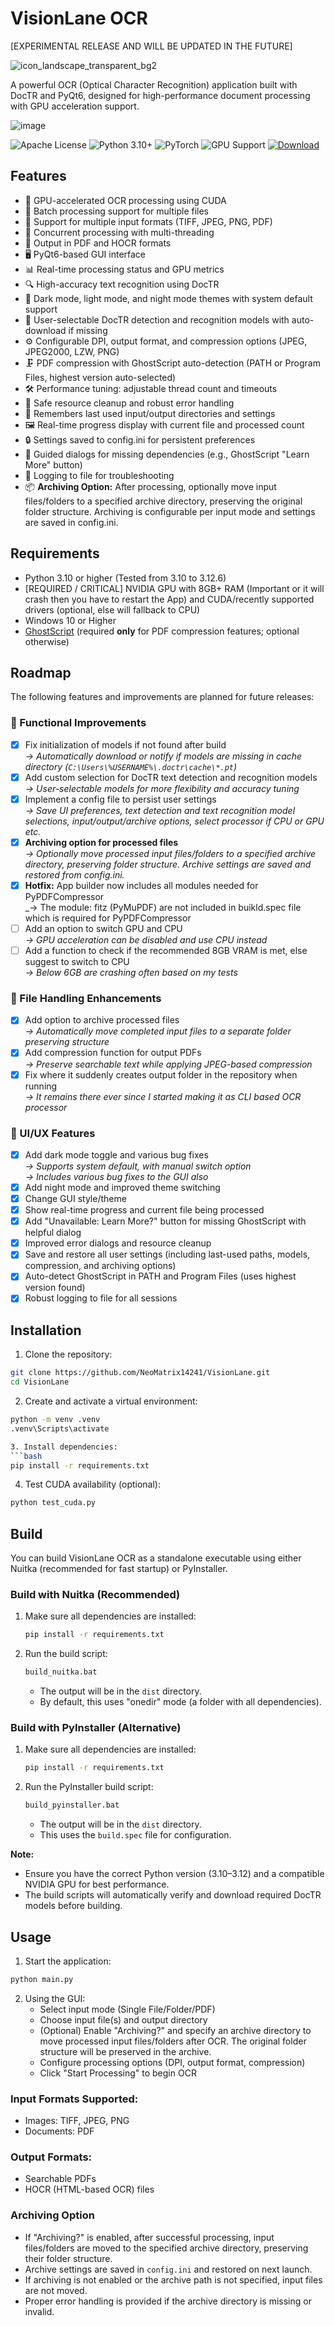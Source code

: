 # VisionLane OCR

[EXPERIMENTAL RELEASE AND WILL BE UPDATED IN THE FUTURE]

![icon_landscape_transparent_bg2](https://github.com/user-attachments/assets/c05d5fa0-7f75-4382-b300-8884ccbe196b)

A powerful OCR (Optical Character Recognition) application built with DocTR and PyQt6, designed for high-performance document processing with GPU acceleration support.

![image](https://github.com/user-attachments/assets/743cbdf4-a95b-4129-adeb-ad7cd4154c10)

![Apache License](https://img.shields.io/badge/license-Apache-blue.svg)
![Python 3.10+](https://img.shields.io/badge/python-3.10+-blue.svg)
![PyTorch](https://img.shields.io/badge/PyTorch-2.0+-red.svg)
![GPU Support](https://img.shields.io/badge/GPU-CUDA_Support-green.svg)
[![Download](https://img.shields.io/badge/Download-v0.1.0-blue?logo=github)](https://github.com/NeoMatrix14241/VisionLaneOCR/releases/download/v0.1.0/VisionLaneOCR-v0.1.0.7z)

## Features

- 🚀 GPU-accelerated OCR processing using CUDA
- 📁 Batch processing support for multiple files
- 📄 Support for multiple input formats (TIFF, JPEG, PNG, PDF)
- 🔄 Concurrent processing with multi-threading
- 💾 Output in PDF and HOCR formats
- 🖥️ PyQt6-based GUI interface
- 📊 Real-time processing status and GPU metrics
- 🔍 High-accuracy text recognition using DocTR
- 🌙 Dark mode, light mode, and night mode themes with system default support
- 🧩 User-selectable DocTR detection and recognition models with auto-download if missing
- ⚙️ Configurable DPI, output format, and compression options (JPEG, JPEG2000, LZW, PNG)
- 🗜️ PDF compression with GhostScript auto-detection (PATH or Program Files, highest version auto-selected)
- 🛠️ Performance tuning: adjustable thread count and timeouts
- 🧹 Safe resource cleanup and robust error handling
- 📂 Remembers last used input/output directories and settings
- 🖼️ Real-time progress display with current file and processed count
- 🔒 Settings saved to config.ini for persistent preferences
- 🧭 Guided dialogs for missing dependencies (e.g., GhostScript "Learn More" button)
- 📝 Logging to file for troubleshooting
- 📦 **Archiving Option:** After processing, optionally move input files/folders to a specified archive directory, preserving the original folder structure. Archiving is configurable per input mode and settings are saved in config.ini.

## Requirements

- Python 3.10 or higher (Tested from 3.10 to 3.12.6)
- [REQUIRED / CRITICAL] NVIDIA GPU with 8GB+ RAM (Important or it will crash then you have to restart the App) and CUDA/recently supported drivers (optional, else will fallback to CPU)
- Windows 10 or Higher
- [GhostScript](https://www.ghostscript.com/releases/gsdnld.html) (required **only** for PDF compression features; optional otherwise)

## Roadmap

The following features and improvements are planned for future releases:

### 🔧 Functional Improvements
- [x] Fix initialization of models if not found after build  
  _→ Automatically download or notify if models are missing in cache directory (`C:\Users\%USERNAME%\.doctr\cache\*.pt`)_
- [x] Add custom selection for DocTR text detection and recognition models  
  _→ User-selectable models for more flexibility and accuracy tuning_
- [x] Implement a config file to persist user settings  
  _→ Save UI preferences, text detection and text recognition model selections, input/output/archive options, select processor if CPU or GPU etc._
- [x] **Archiving option for processed files**  
  _→ Optionally move processed input files/folders to a specified archive directory, preserving folder structure. Archive settings are saved and restored from config.ini._
- [x] **Hotfix:** App builder now includes all modules needed for PyPDFCompressor  
  _→ The module: fitz (PyMuPDF) are not included in buikld.spec file which is required for PyPDFCompressor 
- [ ] Add an option to switch GPU and CPU  
  _→ GPU acceleration can be disabled and use CPU instead_
- [ ] Add a function to check if the recommended 8GB VRAM is met, else suggest to switch to CPU  
  _→ Below 6GB are crashing often based on my tests_

### 📁 File Handling Enhancements
- [x] Add option to archive processed files  
  _→ Automatically move completed input files to a separate folder preserving structure_
- [x] Add compression function for output PDFs  
  _→ Preserve searchable text while applying JPEG-based compression_
- [x] Fix where it suddenly creates output folder in the repository when running  
  _→ It remains there ever since I started making it as CLI based OCR processor_

### 🎨 UI/UX Features
- [x] Add dark mode toggle and various bug fixes  
  _→ Supports system default, with manual switch option_  
  _→ Includes various bug fixes to the GUI also_
- [x] Add night mode and improved theme switching
- [x] Change GUI style/theme
- [x] Show real-time progress and current file being processed
- [x] Add "Unavailable: Learn More?" button for missing GhostScript with helpful dialog
- [x] Improved error dialogs and resource cleanup
- [x] Save and restore all user settings (including last-used paths, models, compression, and archiving options)
- [x] Auto-detect GhostScript in PATH and Program Files (uses highest version found)
- [x] Robust logging to file for all sessions

## Installation

1. Clone the repository:
```bash
git clone https://github.com/NeoMatrix14241/VisionLane.git
cd VisionLane
```

2. Create and activate a virtual environment:
```bash
python -m venv .venv
.venv\Scripts\activate

3. Install dependencies:
```bash
pip install -r requirements.txt
```

4. Test CUDA availability (optional):
```bash
python test_cuda.py
```

## Build

You can build VisionLane OCR as a standalone executable using either Nuitka (recommended for fast startup) or PyInstaller.

### Build with Nuitka (Recommended)

1. Make sure all dependencies are installed:
    ```bash
    pip install -r requirements.txt
    ```

2. Run the build script:
    ```bat
    build_nuitka.bat
    ```

   - The output will be in the `dist` directory.
   - By default, this uses "onedir" mode (a folder with all dependencies).

### Build with PyInstaller (Alternative)

1. Make sure all dependencies are installed:
    ```bash
    pip install -r requirements.txt
    ```

2. Run the PyInstaller build script:
    ```bat
    build_pyinstaller.bat
    ```

   - The output will be in the `dist` directory.
   - This uses the `build.spec` file for configuration.

**Note:**  
- Ensure you have the correct Python version (3.10–3.12) and a compatible NVIDIA GPU for best performance.
- The build scripts will automatically verify and download required DocTR models before building.

## Usage

1. Start the application:
```bash
python main.py
```

2. Using the GUI:
   - Select input mode (Single File/Folder/PDF)
   - Choose input file(s) and output directory
   - (Optional) Enable "Archiving?" and specify an archive directory to move processed input files/folders after OCR. The original folder structure will be preserved in the archive.
   - Configure processing options (DPI, output format, compression)
   - Click "Start Processing" to begin OCR

### Input Formats Supported:
- Images: TIFF, JPEG, PNG
- Documents: PDF

### Output Formats:
- Searchable PDFs
- HOCR (HTML-based OCR) files

### Archiving Option

- If "Archiving?" is enabled, after successful processing, input files/folders are moved to the specified archive directory, preserving their folder structure.
- Archive settings are saved in `config.ini` and restored on next launch.
- If archiving is not enabled or the archive path is not specified, input files are not moved.
- Proper error handling is provided if the archive directory is missing or invalid.
